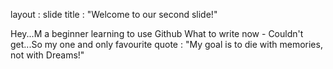 layout : slide
title : "Welcome to our second slide!"

Hey...M a beginner learning to use Github
What to write now - Couldn't get...So my one and only favourite quote :
"My goal is to die with memories, not with Dreams!"
